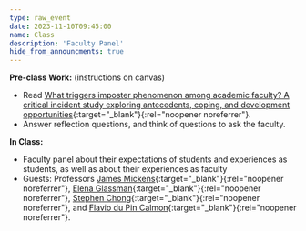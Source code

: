 ```yaml
---
type: raw_event
date: 2023-11-10T09:45:00
name: Class
description: 'Faculty Panel'
hide_from_announcments: true
---
```


**Pre-class Work:** (instructions on canvas)
* Read [What triggers imposter phenomenon among academic faculty? A critical incident study exploring antecedents, coping, and development opportunities](https://www.researchgate.net/profile/Holly-Hutchins/publication/309657285_What_triggers_imposter_phenomenon_among_academic_faculty_A_critical_incident_study_exploring_antecedents_coping_and_development_opportunities/links/59f769960f7e9b553ebee2a5/What-triggers-imposter-phenomenon-among-academic-faculty-A-critical-incident-study-exploring-antecedents-coping-and-development-opportunities.pdf){:target="_blank"}{:rel="noopener noreferrer"}.
* Answer reflection questions, and think of questions to ask the faculty. 

**In Class:**
* Faculty panel about their expectations of students and experiences as students, as well as about their experiences as faculty
* Guests: Professors [James Mickens](https://mickens.seas.harvard.edu/){:target="_blank"}{:rel="noopener noreferrer"}, [Elena Glassman](https://glassmanlab.seas.harvard.edu/glassman.html){:target="_blank"}{:rel="noopener noreferrer"}, [Stephen Chong](https://people.seas.harvard.edu/~chong/){:target="_blank"}{:rel="noopener noreferrer"}, and [Flavio du Pin Calmon](https://people.seas.harvard.edu/~flavio/){:target="_blank"}{:rel="noopener noreferrer"}.
